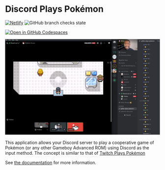# Discord Plays Pokémon

[![Netlify](https://img.shields.io/netlify/74b8286f-3e2f-4b8e-87bf-d9043c307c33?style=for-the-badge)](https://app.netlify.com/sites/discord-plays-pokemon/deploys) ![GitHub branch checks state](https://img.shields.io/github/checks-status/shepherdjerred/discord-plays-pokemon/main?style=for-the-badge)

[![Open in GitHub Codespaces](https://github.com/codespaces/badge.svg)](https://github.com/codespaces/new?hide_repo_select=true&ref=main&repo=625072124)

![A screenshot of a desktop. The window on the left shows a video stream of Pokémon Liquid Crystal produced by this application. The window on the right shows the Discord application with a user named Pokebot in a voice channel. Discord is also displaying a text channel where users can enter commands to control the Pokémon bot](docs/docs/assets/images/screenshot_all.png)

This application allows your Discord server to play a cooperative game of Pokémon (or any other Gameboy Advanced ROM) using Discord as the input method. The concept is similar to that of [Twitch Plays Pokémon](https://en.wikipedia.org/wiki/Twitch_Plays_Pok%C3%A9mon)

See [the documentation](https://discord-plays-pokemon.sjer.red/) for more information.
